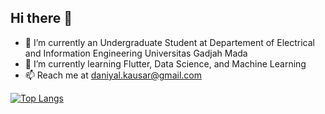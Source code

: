 ## Hi there 👋



- 🔭 I’m currently an Undergraduate Student at Departement of Electrical and Information Engineering Universitas Gadjah Mada
- 🌱 I’m currently learning Flutter, Data Science, and Machine Learning
- 📫 Reach me at daniyal.kausar@gmail.com

[![Top Langs](https://github-readme-stats.vercel.app/api/top-langs/?username=mdaniyalk&layout=compact&theme=algolia&count_private=true)](https://github.com/anuraghazra/github-readme-stats)

